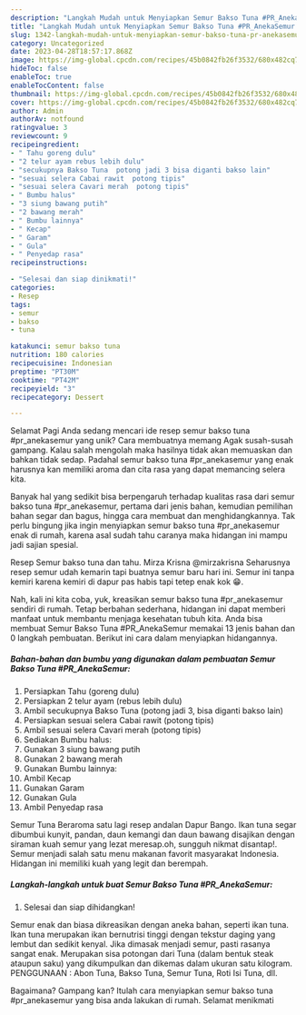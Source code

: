 ```yaml
---
description: "Langkah Mudah untuk Menyiapkan Semur Bakso Tuna #PR_AnekaSemur yang Enak, Lezat"
title: "Langkah Mudah untuk Menyiapkan Semur Bakso Tuna #PR_AnekaSemur yang Enak, Lezat"
slug: 1342-langkah-mudah-untuk-menyiapkan-semur-bakso-tuna-pr-anekasemur-yang-enak-lezat
category: Uncategorized
date: 2023-04-28T18:57:17.868Z
image: https://img-global.cpcdn.com/recipes/45b0842fb26f3532/680x482cq70/semur-bakso-tuna-pr_anekasemur-foto-resep-utama.jpg
hideToc: false
enableToc: true
enableTocContent: false
thumbnail: https://img-global.cpcdn.com/recipes/45b0842fb26f3532/680x482cq70/semur-bakso-tuna-pr_anekasemur-foto-resep-utama.jpg
cover: https://img-global.cpcdn.com/recipes/45b0842fb26f3532/680x482cq70/semur-bakso-tuna-pr_anekasemur-foto-resep-utama.jpg
author: Admin
authorAv: notfound
ratingvalue: 3
reviewcount: 9
recipeingredient:
- " Tahu goreng dulu"
- "2 telur ayam rebus lebih dulu"
- "secukupnya Bakso Tuna  potong jadi 3 bisa diganti bakso lain"
- "sesuai selera Cabai rawit  potong tipis"
- "sesuai selera Cavari merah  potong tipis"
- " Bumbu halus"
- "3 siung bawang putih"
- "2 bawang merah"
- " Bumbu lainnya"
- " Kecap"
- " Garam"
- " Gula"
- " Penyedap rasa"
recipeinstructions:

- "Selesai dan siap dinikmati!"
categories:
- Resep
tags:
- semur
- bakso
- tuna

katakunci: semur bakso tuna 
nutrition: 180 calories
recipecuisine: Indonesian
preptime: "PT30M"
cooktime: "PT42M"
recipeyield: "3"
recipecategory: Dessert

---
```



Selamat Pagi Anda sedang mencari ide resep semur bakso tuna #pr_anekasemur yang unik? Cara membuatnya memang Agak susah-susah gampang. Kalau salah mengolah maka hasilnya tidak akan memuaskan dan bahkan tidak sedap. Padahal semur bakso tuna #pr_anekasemur yang enak harusnya kan memiliki aroma dan cita rasa yang dapat memancing selera kita.


Banyak hal yang sedikit bisa berpengaruh terhadap kualitas rasa dari semur bakso tuna #pr_anekasemur, pertama dari jenis bahan, kemudian pemilihan bahan segar dan bagus, hingga cara membuat dan menghidangkannya. Tak perlu bingung jika ingin menyiapkan semur bakso tuna #pr_anekasemur enak di rumah, karena asal sudah tahu caranya maka hidangan ini mampu jadi sajian spesial.

Resep Semur bakso tuna dan tahu. Mirza Krisna @mirzakrisna Seharusnya resep semur udah kemarin tapi buatnya semur baru hari ini. Semur ini tanpa kemiri karena kemiri di dapur pas habis tapi tetep enak kok 😁.


Nah, kali ini kita coba, yuk, kreasikan semur bakso tuna #pr_anekasemur sendiri di rumah. Tetap berbahan sederhana, hidangan ini dapat memberi manfaat untuk membantu menjaga kesehatan tubuh kita. Anda bisa membuat Semur Bakso Tuna #PR_AnekaSemur memakai 13 jenis bahan dan 0 langkah pembuatan. Berikut ini cara dalam menyiapkan hidangannya.

<!--inarticleads1-->

##### Bahan-bahan dan bumbu yang digunakan dalam pembuatan Semur Bakso Tuna #PR_AnekaSemur:

1. Persiapkan  Tahu (goreng dulu)
1. Persiapkan 2 telur ayam (rebus lebih dulu)
1. Ambil secukupnya Bakso Tuna  (potong jadi 3, bisa diganti bakso lain)
1. Persiapkan sesuai selera Cabai rawit  (potong tipis)
1. Ambil sesuai selera Cavari merah  (potong tipis)
1. Sediakan  Bumbu halus:
1. Gunakan 3 siung bawang putih
1. Gunakan 2 bawang merah
1. Gunakan  Bumbu lainnya:
1. Ambil  Kecap
1. Gunakan  Garam
1. Gunakan  Gula
1. Ambil  Penyedap rasa


Semur Tuna Beraroma satu lagi resep andalan Dapur Bango. Ikan tuna segar dibumbui kunyit, pandan, daun kemangi dan daun bawang disajikan dengan siraman kuah semur yang lezat meresap.oh, sungguh nikmat disantap!. Semur menjadi salah satu menu makanan favorit masyarakat Indonesia. Hidangan ini memiliki kuah yang legit dan berempah. 

<!--inarticleads2-->

##### Langkah-langkah untuk buat Semur Bakso Tuna #PR_AnekaSemur:


1. Selesai dan siap dihidangkan!

Semur enak dan biasa dikreasikan dengan aneka bahan, seperti ikan tuna. Ikan tuna merupakan ikan bernutrisi tinggi dengan tekstur daging yang lembut dan sedikit kenyal. Jika dimasak menjadi semur, pasti rasanya sangat enak. Merupakan sisa potongan dari Tuna (dalam bentuk steak ataupun saku) yang dikumpulkan dan dikemas dalam ukuran satu kilogram. PENGGUNAAN : Abon Tuna, Bakso Tuna, Semur Tuna, Roti Isi Tuna, dll. 

Bagaimana? Gampang kan? Itulah cara menyiapkan semur bakso tuna #pr_anekasemur yang bisa anda lakukan di rumah. Selamat menikmati
